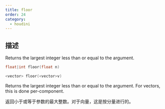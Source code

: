 ```yaml
---
title: floor
order: 24
category:
  - houdini
---
```

    
## 描述

Returns the largest integer less than or equal to the argument.

```c
float|int floor(float n)
```

```c
<vector> floor(<vector>v)
```

Returns the largest integer less than or equal to the argument. For vectors,
this is done per-component.

返回小于或等于参数的最大整数。对于向量，这是按分量进行的。
